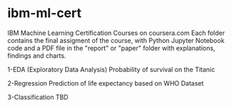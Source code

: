 # ibm-ml-cert

IBM Machine Learning Certification Courses on coursera.com
Each folder contains the final assigment of the course, with Python Jupyter Notebook code and a PDF file in the "report" or "paper" folder 
with explanations, findings and charts.

1-EDA (Exploratory Data Analysis)
Probability of survival on the Titanic

2-Regression
Prediction of life expectancy based on WHO Dataset


3-Classification
TBD



